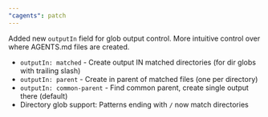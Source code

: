 ```yaml
---
"cagents": patch
---
```


Added new `outputIn` field for glob output control. More intuitive control over where AGENTS.md files are created.

- `outputIn: matched` - Create output IN matched directories (for dir globs with trailing slash)
- `outputIn: parent` - Create in parent of matched files (one per directory)
- `outputIn: common-parent` - Find common parent, create single output there (default)
- Directory glob support: Patterns ending with `/` now match directories
